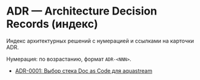 # ADR — Architecture Decision Records (индекс)

Индекс архитектурных решений с нумерацией и ссылками на карточки ADR.

Нумерация: по возрастанию, формат `ADR-<NNN>`.

- [ADR-0001: Выбор стека Doc as Code для aquastream](./adr-0001-docs-stack.md)
